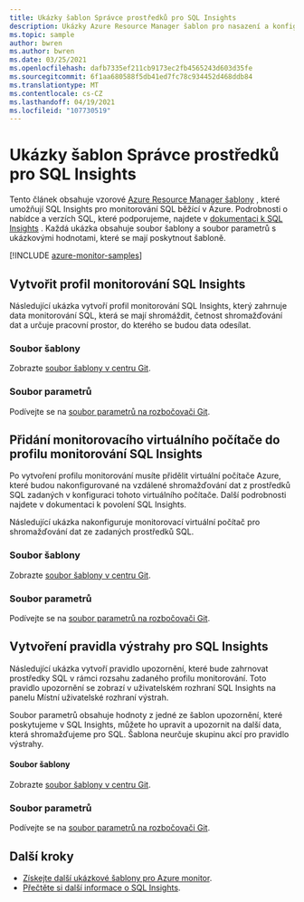 ```yaml
---
title: Ukázky šablon Správce prostředků pro SQL Insights
description: Ukázky Azure Resource Manager šablon pro nasazení a konfiguraci SQL Insights
ms.topic: sample
author: bwren
ms.author: bwren
ms.date: 03/25/2021
ms.openlocfilehash: dafb7335ef211cb9173ec2fb4565243d603d35fe
ms.sourcegitcommit: 6f1aa680588f5db41ed7fc78c934452d468ddb84
ms.translationtype: MT
ms.contentlocale: cs-CZ
ms.lasthandoff: 04/19/2021
ms.locfileid: "107730519"
---
```

# <a name="resource-manager-template-samples-for-sql-insights"></a>Ukázky šablon Správce prostředků pro SQL Insights
Tento článek obsahuje vzorové [Azure Resource Manager šablony](../../azure-resource-manager/templates/template-syntax.md) , které umožňují SQL Insights pro monitorování SQL běžící v Azure.  Podrobnosti o nabídce a verzích SQL, které podporujeme, najdete v [dokumentaci k SQL Insights](sql-insights-overview.md) . Každá ukázka obsahuje soubor šablony a soubor parametrů s ukázkovými hodnotami, které se mají poskytnout šabloně.

[!INCLUDE [azure-monitor-samples](../../../includes/azure-monitor-resource-manager-samples.md)]


## <a name="create-a-sql-insights-monitoring-profile"></a>Vytvořit profil monitorování SQL Insights
Následující ukázka vytvoří profil monitorování SQL Insights, který zahrnuje data monitorování SQL, která se mají shromáždit, četnost shromažďování dat a určuje pracovní prostor, do kterého se budou data odesílat.


### <a name="template-file"></a>Soubor šablony

Zobrazte [soubor šablony v centru Git](https://github.com/microsoft/Application-Insights-Workbooks/blob/master/Workbooks/Workloads/SQL/Create%20new%20profile/CreateNewProfile.armtemplate).

### <a name="parameter-file"></a>Soubor parametrů

Podívejte se na [soubor parametrů na rozbočovači Git](https://github.com/microsoft/Application-Insights-Workbooks/blob/master/Workbooks/Workloads/SQL/Create%20new%20profile/CreateNewProfile.parameters.json).


## <a name="add-a-monitoring-vm-to-a-sql-insights-monitoring-profile"></a>Přidání monitorovacího virtuálního počítače do profilu monitorování SQL Insights
Po vytvoření profilu monitorování musíte přidělit virtuální počítače Azure, které budou nakonfigurované na vzdálené shromažďování dat z prostředků SQL zadaných v konfiguraci tohoto virtuálního počítače.  Další podrobnosti najdete v dokumentaci k povolení SQL Insights.

Následující ukázka nakonfiguruje monitorovací virtuální počítač pro shromažďování dat ze zadaných prostředků SQL.


### <a name="template-file"></a>Soubor šablony

Zobrazte [soubor šablony v centru Git](https://github.com/microsoft/Application-Insights-Workbooks/blob/master/Workbooks/Workloads/SQL/Add%20monitoring%20virtual%20machine/AddMonitoringVirtualMachine.armtemplate).

### <a name="parameter-file"></a>Soubor parametrů

Podívejte se na [soubor parametrů na rozbočovači Git](https://github.com/microsoft/Application-Insights-Workbooks/blob/master/Workbooks/Workloads/SQL/Add%20monitoring%20virtual%20machine/AddMonitoringVirtualMachine.parameters.json).


## <a name="create-an-alert-rule-for-sql-insights"></a>Vytvoření pravidla výstrahy pro SQL Insights
Následující ukázka vytvoří pravidlo upozornění, které bude zahrnovat prostředky SQL v rámci rozsahu zadaného profilu monitorování.  Toto pravidlo upozornění se zobrazí v uživatelském rozhraní SQL Insights na panelu Místní uživatelské rozhraní výstrah.  

Soubor parametrů obsahuje hodnoty z jedné ze šablon upozornění, které poskytujeme v SQL Insights, můžete ho upravit a upozornit na další data, která shromažďujeme pro SQL.  Šablona neurčuje skupinu akcí pro pravidlo výstrahy.


#### <a name="template-file"></a>Soubor šablony

Zobrazte [soubor šablony v centru Git](https://github.com/microsoft/Application-Insights-Workbooks/blob/master/Workbooks/Workloads/Alerts/log-metric-noag.armtemplate).

### <a name="parameter-file"></a>Soubor parametrů

Podívejte se na [soubor parametrů na rozbočovači Git](https://github.com/microsoft/Application-Insights-Workbooks/blob/master/Workbooks/Workloads/Alerts/sql-cpu-utilization-percent.parameters.json).





## <a name="next-steps"></a>Další kroky

* [Získejte další ukázkové šablony pro Azure monitor](../resource-manager-samples.md).
* [Přečtěte si další informace o SQL Insights](sql-insights-overview.md).
